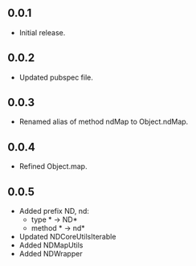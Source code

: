 ## 0.0.1

* Initial release.

## 0.0.2

* Updated pubspec file.

## 0.0.3

* Renamed alias of method ndMap to Object.ndMap.

## 0.0.4

* Refined Object.map.

## 0.0.5

* Added prefix ND, nd: 
    * type * -> ND*
    * method * -> nd*
* Updated NDCoreUtilsIterable
* Added NDMapUtils
* Added NDWrapper